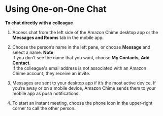 # Using One\-on\-One Chat<a name="direct-chat"></a>

**To chat directly with a colleague**

1. Access chat from the left side of the Amazon Chime desktop app or the **Messages and Rooms** tab in the mobile app\.

1. Choose the person’s name in the left pane, or choose **Message** and select a name\.
**Note**  
If you don't see the name that you want, choose **My Contacts**, **Add Contact**\.  
If the colleague's email address is not associated with an Amazon Chime account, they receive an invite\.

1. Messages are sent to your desktop app if it’s the most active device\. If you’re away or on a mobile device, Amazon Chime sends them to your mobile app as push notifications\.

1. To start an instant meeting, choose the phone icon in the upper\-right corner to call the other person\.